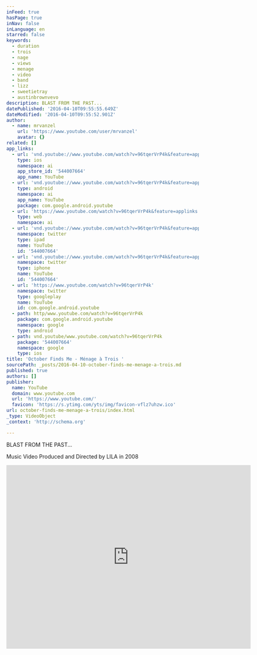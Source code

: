 ```yaml
---
inFeed: true
hasPage: true
inNav: false
inLanguage: en
starred: false
keywords:
  - duration
  - trois
  - nage
  - views
  - menage
  - video
  - band
  - lizz
  - sweetietray
  - austinbrownvevo
description: BLAST FROM THE PAST...
datePublished: '2016-04-10T09:55:55.649Z'
dateModified: '2016-04-10T09:55:52.901Z'
author:
  - name: mrvanzel
    url: 'https://www.youtube.com/user/mrvanzel'
    avatar: {}
related: []
app_links:
  - url: 'vnd.youtube://www.youtube.com/watch?v=96tqerVrP4k&feature=applinks'
    type: ios
    namespace: ai
    app_store_id: '544007664'
    app_name: YouTube
  - url: 'vnd.youtube://www.youtube.com/watch?v=96tqerVrP4k&feature=applinks'
    type: android
    namespace: ai
    app_name: YouTube
    package: com.google.android.youtube
  - url: 'https://www.youtube.com/watch?v=96tqerVrP4k&feature=applinks'
    type: web
    namespace: ai
  - url: 'vnd.youtube://www.youtube.com/watch?v=96tqerVrP4k&feature=applinks'
    namespace: twitter
    type: ipad
    name: YouTube
    id: '544007664'
  - url: 'vnd.youtube://www.youtube.com/watch?v=96tqerVrP4k&feature=applinks'
    namespace: twitter
    type: iphone
    name: YouTube
    id: '544007664'
  - url: 'https://www.youtube.com/watch?v=96tqerVrP4k'
    namespace: twitter
    type: googleplay
    name: YouTube
    id: com.google.android.youtube
  - path: http/www.youtube.com/watch?v=96tqerVrP4k
    package: com.google.android.youtube
    namespace: google
    type: android
  - path: vnd.youtube/www.youtube.com/watch?v=96tqerVrP4k
    package: '544007664'
    namespace: google
    type: ios
title: 'October Finds Me - Ménage à Trois '
sourcePath: _posts/2016-04-10-october-finds-me-menage-a-trois.md
published: true
authors: []
publisher:
  name: YouTube
  domain: www.youtube.com
  url: 'https://www.youtube.com/'
  favicon: 'https://s.ytimg.com/yts/img/favicon-vflz7uhzw.ico'
url: october-finds-me-menage-a-trois/index.html
_type: VideoObject
_context: 'http://schema.org'

---
```

BLAST FROM THE PAST...

Music Video Produced and Directed by LILA in 2008

<iframe src="https://cdn.embedly.com/widgets/media.html?src=https%3A%2F%2Fwww.youtube.com%2Fembed%2F96tqerVrP4k%3Ffeature%3Doembed&amp;url=https%3A%2F%2Fwww.youtube.com%2Fwatch%3Fv%3D96tqerVrP4k&amp;image=https%3A%2F%2Fi.ytimg.com%2Fvi%2F96tqerVrP4k%2Fhqdefault.jpg&amp;key=b7d04c9b404c499eba89ee7072e1c4f7&amp;type=text%2Fhtml&amp;schema=youtube" width="640" height="480" scrolling="no" frameborder="0" allowfullscreen="allowfullscreen" style=""></iframe>
